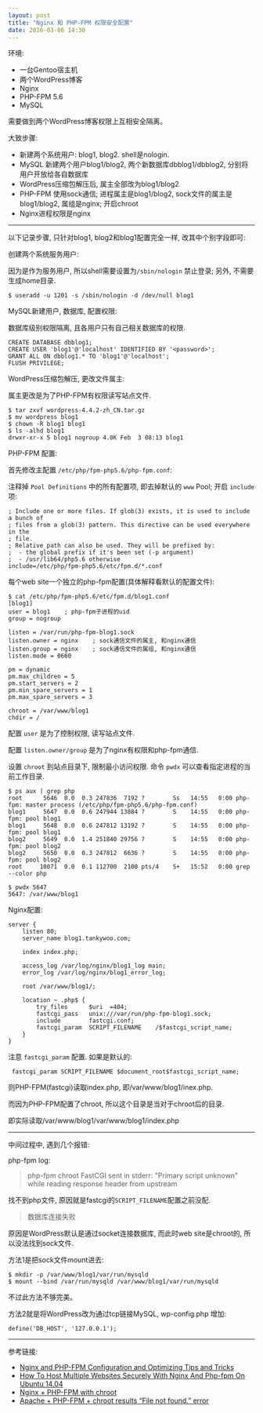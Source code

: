 ```yaml
---
layout: post
title: "Nginx 和 PHP-FPM 权限安全配置"
date: 2016-03-06 14:30
---
```


环境:

- 一台Gentoo宿主机
- 两个WordPress博客
- Nginx
- PHP-FPM 5.6
- MySQL

需要做到两个WordPress博客权限上互相安全隔离。


大致步骤:

- 新建两个系统用户: blog1, blog2. shell是nologin.
- MySQL 新建两个用户blog1/blog2, 两个新数据库dbblog1/dbblog2, 分别将用户开放给各自数据库
- WordPress压缩包解压后, 属主全部改为blog1/blog2
- PHP-FPM 使用sock通信; 进程属主是blog1/blog2, sock文件的属主是blog1/blog2, 属组是nginx; 开启chroot
- Nginx进程权限是nginx

---

以下记录步骤, 只针对blog1, blog2和blog1配置完全一样, 改其中个别字段即可:

创建两个系统服务用户:

因为是作为服务用户, 所以shell需要设置为`/sbin/nologin` 禁止登录; 另外, 不需要生成home目录.

	$ useradd -u 1201 -s /sbin/nologin -d /dev/null blog1


MySQL新建用户, 数据库, 配置权限:

数据库级别权限隔离, 且各用户只有自己相关数据库的权限.

	CREATE DATABASE dbblog1;
	CREATE USER 'blog1'@'localhost' IDENTIFIED BY '<password>';
	GRANT ALL ON dbblog1.* TO 'blog1'@'localhost';
	FLUSH PRIVILEGE;


WordPress压缩包解压, 更改文件属主:

属主更改是为了PHP-FPM有权限读写站点文件.

	$ tar zxvf wordpress-4.4.2-zh_CN.tar.gz
	$ mv wordpress blog1
	$ chown -R blog1 blog1
	$ ls -alhd blog1
	drwxr-xr-x 5 blog1 nogroup 4.0K Feb  3 08:13 blog1


PHP-FPM 配置:

首先修改主配置 `/etc/php/fpm-php5.6/php-fpm.conf`:

注释掉 `Pool Definitions` 中的所有配置项, 即去掉默认的 `www` Pool; 开启 `include` 项:

	; Include one or more files. If glob(3) exists, it is used to include a bunch of
	; files from a glob(3) pattern. This directive can be used everywhere in the
	; file.
	; Relative path can also be used. They will be prefixed by:
	;  - the global prefix if it's been set (-p argument)
	;  - /usr/lib64/php5.6 otherwise
	include=/etc/php/fpm-php5.6/etc/fpm.d/*.conf

每个web site一个独立的php-fpm配置(具体解释看默认的配置文件):

	$ cat /etc/php/fpm-php5.6/etc/fpm.d/blog1.conf
	[blog1]
	user = blog1    ; php-fpm子进程的uid
	group = nogroup

	listen = /var/run/php-fpm-blog1.sock
	listen.owner = nginx    ; sock通信文件的属主, 和nginx通信
	listen.group = nginx    ; sock通信文件的属组, 和nginx通信
	listen.mode = 0660

	pm = dynamic
	pm.max_children = 5
	pm.start_servers = 2
	pm.min_spare_servers = 1
	pm.max_spare_servers = 3

	chroot = /var/www/blog1
	chdir = /

配置 `user` 是为了控制权限, 读写站点文件.

配置 `listen.owner/group` 是为了nginx有权限和php-fpm通信.

设置 `chroot` 到站点目录下, 限制最小访问权限. 命令 `pwdx` 可以查看指定进程的当前工作目录.

	$ ps aux | grep php
	root      5646  0.0  0.3 247836  7192 ?        Ss   14:55   0:00 php-fpm: master process (/etc/php/fpm-php5.6/php-fpm.conf)
	blog1     5647  0.0  0.6 247944 13884 ?        S    14:55   0:00 php-fpm: pool blog1
	blog1     5648  0.0  0.6 247812 13192 ?        S    14:55   0:00 php-fpm: pool blog1
	blog2     5649  0.0  1.4 251840 29756 ?        S    14:55   0:00 php-fpm: pool blog2
	blog2     5650  0.0  0.3 247812  6636 ?        S    14:55   0:00 php-fpm: pool blog2
	root     10071  0.0  0.1 112700  2100 pts/4    S+   15:52   0:00 grep --color php

	$ pwdx 5647
	5647: /var/www/blog1


Nginx配置:

	server {
		listen 80;
		server_name blog1.tankywoo.com;

		index index.php;

		access_log /var/log/nginx/blog1_log main;
		error_log /var/log/nginx/blog1_error_log;

		root /var/www/blog1/;

		location ~ .php$ {
			try_files      $uri  =404;
			fastcgi_pass   unix:///var/run/php-fpm-blog1.sock;
			include        fastcgi.conf;
			fastcgi_param  SCRIPT_FILENAME    /$fastcgi_script_name;
		}
	}

注意 `fastcgi_param` 配置. 如果是默认的:

	 fastcgi_param SCRIPT_FILENAME $document_root$fastcgi_script_name;

则PHP-FPM(fastcgi)读取index.php, 即/var/www/blog1/inex.php.

而因为PHP-FPM配置了chroot, 所以这个目录是当对于chroot后的目录.

即实际读取/var/www/blog1/var/www/blog1/index.php


---

中间过程中, 遇到几个报错:

php-fpm log:

> php-fpm chroot FastCGI sent in stderr: "Primary script unknown" while reading response header from upstream

找不到php文件, 原因就是fastcgi的`SCRIPT_FILENAME`配置之前没配.

> 数据库连接失败

原因是WordPress默认是通过socket连接数据库, 而此时web site是chroot的, 所以没法找到sock文件.

方法1是把sock文件mount进去:

	$ mkdir -p /var/www/blog1/var/run/mysqld
	$ mount --bind /var/run/mysqld /var/www/blog1/var/run/mysqld

不过此方法不够完美。

方法2就是将WordPress改为通过tcp链接MySQL, wp-config.php 增加:

	define('DB_HOST', '127.0.0.1');

---

参考链接:

* [Nginx and PHP-FPM Configuration and Optimizing Tips and Tricks](http://www.if-not-true-then-false.com/2011/nginx-and-php-fpm-configuration-and-optimizing-tips-and-tricks/)
* [How To Host Multiple Websites Securely With Nginx And Php-fpm On Ubuntu 14.04](https://www.digitalocean.com/community/tutorials/how-to-host-multiple-websites-securely-with-nginx-and-php-fpm-on-ubuntu-14-04)
* [Nginx + PHP-FPM with chroot](https://gir.me.uk/nginx-php-fpm-with-chroot/)
* [Apache + PHP-FPM + chroot results “File not found.” error](http://stackoverflow.com/a/16674537/1276501)
